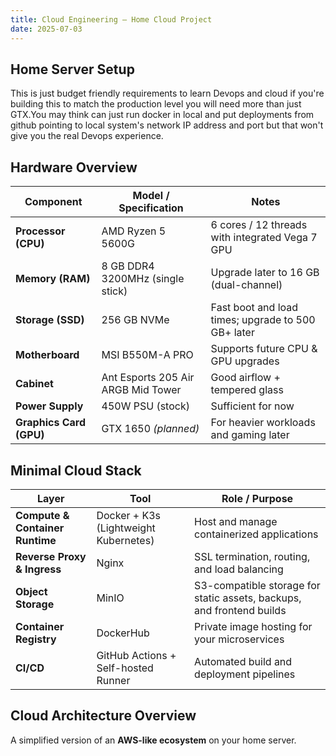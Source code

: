```yaml
---
title: Cloud Engineering — Home Cloud Project
date: 2025-07-03
---
```


## Home Server Setup

This is just budget friendly requirements to learn Devops and cloud if you're building this to match the production level you will need more than just GTX.You may think can just run docker in local and put deployments from github pointing to local system's network IP address and port but that won't give you the real Devops experience.

## Hardware Overview

| Component | Model / Specification | Notes |
|------------|------------------------|--------|
| **Processor (CPU)** | AMD Ryzen 5 5600G | 6 cores / 12 threads with integrated Vega 7 GPU |
| **Memory (RAM)** | 8 GB DDR4 3200MHz (single stick) | Upgrade later to 16 GB (dual-channel) |
| **Storage (SSD)** | 256 GB NVMe | Fast boot and load times; upgrade to 500 GB+ later |
| **Motherboard** | MSI B550M-A PRO | Supports future CPU & GPU upgrades |
| **Cabinet** | Ant Esports 205 Air ARGB Mid Tower | Good airflow + tempered glass |
| **Power Supply** | 450W PSU (stock) | Sufficient for now |
| **Graphics Card (GPU)** | GTX 1650 *(planned)* | For heavier workloads and gaming later |

## Minimal Cloud Stack

| Layer | Tool | Role / Purpose |
|--------|------|----------------|
| **Compute & Container Runtime** | Docker + K3s (Lightweight Kubernetes) | Host and manage containerized applications |
| **Reverse Proxy & Ingress** | Nginx | SSL termination, routing, and load balancing |
| **Object Storage** | MinIO | S3-compatible storage for static assets, backups, and frontend builds |
| **Container Registry** | DockerHub | Private image hosting for your microservices |
| **CI/CD** | GitHub Actions + Self-hosted Runner | Automated build and deployment pipelines |

## Cloud Architecture Overview

A simplified version of an **AWS-like ecosystem** on your home server.
